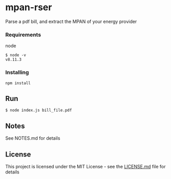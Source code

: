 # mpan-rser

Parse a pdf bill, and extract the MPAN of your energy provider


### Requirements

node 

```
$ node -v
v8.11.3

```

### Installing

```
npm install
```



## Run 

```
$ node index.js bill_file.pdf

```

## Notes


See NOTES.md for details




## License

This project is licensed under the MIT License - see the [LICENSE.md](LICENSE.md) file for details

